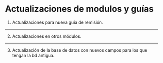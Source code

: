 # Actualizaciones de modulos y guías

1. Actualizaciones para nueva guía de remisión.
------------
2. Actualizaciones en otros módulos.
------------
3. Actualización de la base de datos con nuevos campos para los que tengan la bd antigua.
